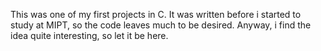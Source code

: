 This was one of my first projects in C. It was written before i started to study at MIPT, so the code leaves much to be desired. Anyway, i find the idea quite interesting, so let it be here.
